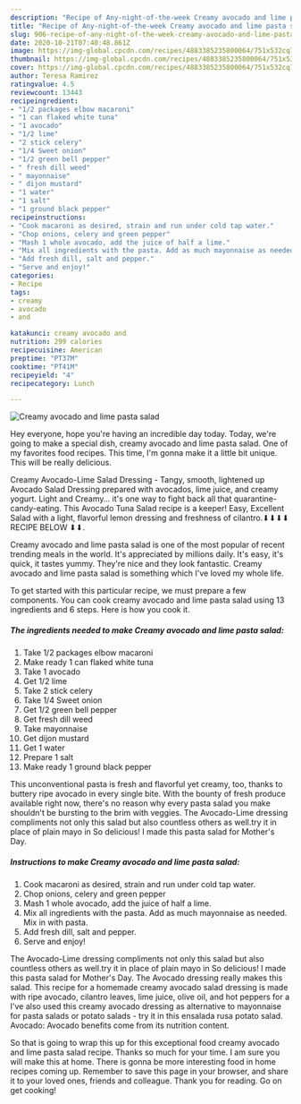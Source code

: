 ```yaml
---
description: "Recipe of Any-night-of-the-week Creamy avocado and lime pasta salad"
title: "Recipe of Any-night-of-the-week Creamy avocado and lime pasta salad"
slug: 906-recipe-of-any-night-of-the-week-creamy-avocado-and-lime-pasta-salad
date: 2020-10-21T07:40:48.861Z
image: https://img-global.cpcdn.com/recipes/4883385235800064/751x532cq70/creamy-avocado-and-lime-pasta-salad-recipe-main-photo.jpg
thumbnail: https://img-global.cpcdn.com/recipes/4883385235800064/751x532cq70/creamy-avocado-and-lime-pasta-salad-recipe-main-photo.jpg
cover: https://img-global.cpcdn.com/recipes/4883385235800064/751x532cq70/creamy-avocado-and-lime-pasta-salad-recipe-main-photo.jpg
author: Teresa Ramirez
ratingvalue: 4.5
reviewcount: 13443
recipeingredient:
- "1/2 packages elbow macaroni"
- "1 can flaked white tuna"
- "1 avocado"
- "1/2 lime"
- "2 stick celery"
- "1/4 Sweet onion"
- "1/2 green bell pepper"
- " fresh dill weed"
- " mayonnaise"
- " dijon mustard"
- "1 water"
- "1 salt"
- "1 ground black pepper"
recipeinstructions:
- "Cook macaroni as desired, strain and run under cold tap water."
- "Chop onions, celery and green pepper"
- "Mash 1 whole avocado, add the juice of half a lime."
- "Mix all ingredients with the pasta. Add as much mayonnaise as needed. Mix in with pasta."
- "Add fresh dill, salt and pepper."
- "Serve and enjoy!"
categories:
- Recipe
tags:
- creamy
- avocado
- and

katakunci: creamy avocado and 
nutrition: 299 calories
recipecuisine: American
preptime: "PT37M"
cooktime: "PT41M"
recipeyield: "4"
recipecategory: Lunch

---
```



![Creamy avocado and lime pasta salad](https://img-global.cpcdn.com/recipes/4883385235800064/751x532cq70/creamy-avocado-and-lime-pasta-salad-recipe-main-photo.jpg)

Hey everyone, hope you're having an incredible day today. Today, we're going to make a special dish, creamy avocado and lime pasta salad. One of my favorites food recipes. This time, I'm gonna make it a little bit unique. This will be really delicious.

Creamy Avocado-Lime Salad Dressing - Tangy, smooth, lightened up Avocado Salad Dressing prepared with avocados, lime juice, and creamy yogurt. Light and Creamy… it&#39;s one way to fight back all that quarantine-candy-eating. This Avocado Tuna Salad recipe is a keeper! Easy, Excellent Salad with a light, flavorful lemon dressing and freshness of cilantro.⬇⬇⬇⬇ RECIPE BELOW ⬇⬇.

Creamy avocado and lime pasta salad is one of the most popular of recent trending meals in the world. It's appreciated by millions daily. It's easy, it's quick, it tastes yummy. They're nice and they look fantastic. Creamy avocado and lime pasta salad is something which I've loved my whole life.


To get started with this particular recipe, we must prepare a few components. You can cook creamy avocado and lime pasta salad using 13 ingredients and 6 steps. Here is how you cook it.

<!--inarticleads1-->

##### The ingredients needed to make Creamy avocado and lime pasta salad:

1. Take 1/2 packages elbow macaroni
1. Make ready 1 can flaked white tuna
1. Take 1 avocado
1. Get 1/2 lime
1. Take 2 stick celery
1. Take 1/4 Sweet onion
1. Get 1/2 green bell pepper
1. Get  fresh dill weed
1. Take  mayonnaise
1. Get  dijon mustard
1. Get 1 water
1. Prepare 1 salt
1. Make ready 1 ground black pepper


This unconventional pasta is fresh and flavorful yet creamy, too, thanks to buttery ripe avocado in every single bite. With the bounty of fresh produce available right now, there&#39;s no reason why every pasta salad you make shouldn&#39;t be bursting to the brim with veggies. The Avocado-Lime dressing compliments not only this salad but also countless others as well.try it in place of plain mayo in So delicious! I made this pasta salad for Mother&#39;s Day. 

<!--inarticleads2-->

##### Instructions to make Creamy avocado and lime pasta salad:

1. Cook macaroni as desired, strain and run under cold tap water.
1. Chop onions, celery and green pepper
1. Mash 1 whole avocado, add the juice of half a lime.
1. Mix all ingredients with the pasta. Add as much mayonnaise as needed. Mix in with pasta.
1. Add fresh dill, salt and pepper.
1. Serve and enjoy!


The Avocado-Lime dressing compliments not only this salad but also countless others as well.try it in place of plain mayo in So delicious! I made this pasta salad for Mother&#39;s Day. The Avocado dressing really makes this salad. This recipe for a homemade creamy avocado salad dressing is made with ripe avocado, cilantro leaves, lime juice, olive oil, and hot peppers for a I&#39;ve also used this creamy avocado dressing as alternative to mayonnaise for pasta salads or potato salads - try it in this ensalada rusa potato salad. Avocado: Avocado benefits come from its nutrition content. 

So that is going to wrap this up for this exceptional food creamy avocado and lime pasta salad recipe. Thanks so much for your time. I am sure you will make this at home. There is gonna be more interesting food in home recipes coming up. Remember to save this page in your browser, and share it to your loved ones, friends and colleague. Thank you for reading. Go on get cooking!
